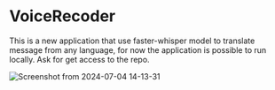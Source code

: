 # VoiceRecoder
This is a new application that use faster-whisper model to translate message from any language, for now the application is possible to run locally. Ask for get access to the repo.

![Screenshot from 2024-07-04 14-13-31](https://github.com/LeonardoGastiaburu/VoiceRecoder/assets/32102264/9ce2e067-d70c-4511-ac1f-abf5382fed46)

